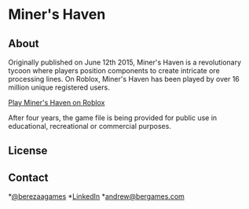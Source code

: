 # Miner's Haven

## About
Originally published on June 12th 2015, Miner's Haven is a revolutionary tycoon where players position components to create intricate ore processing lines. On Roblox, Miner's Haven has been played by over 16 million unique registered users. 

[Play Miner's Haven on Roblox](https://www.roblox.com/games/258258996/Miners-Haven)

After four years, the game file is being provided for public use in educational, recreational or commercial purposes.  

## License 
 
## Contact 
*[@berezaagames](https://twitter.com/berezaagames)
*[LinkedIn](https://twitter.com/andrewbereza)
*andrew@bergames.com
